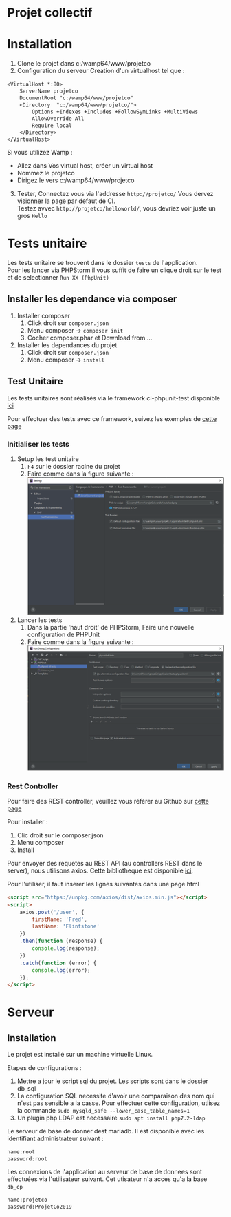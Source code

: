 # Projet collectif

# Installation

1. Clone le projet dans c:/wamp64/www/projetco
2. Configuration du serveur
Creation d'un virtualhost tel que :
```
<VirtualHost *:80>
	ServerName projetco
	DocumentRoot "c:/wamp64/www/projetco"
	<Directory  "c:/wamp64/www/projetco/">
		Options +Indexes +Includes +FollowSymLinks +MultiViews
		AllowOverride All
		Require local
	</Directory>
</VirtualHost>
```

Si vous utilizez Wamp :  
- Allez dans Vos virtual host, créer un virtual host   
- Nommez le projetco  
- Dirigez le vers c:/wamp64/www/projetco  

3. Tester, Connectez vous via l'addresse ``http://projetco/`` Vous dervez visionner la page par defaut de CI.   
Testez avvec ``http://projetco/helloworld/``, vous devriez voir juste un gros ``Hello``   

# Tests unitaire
Les tests unitaire se trouvent dans le dossier ``tests`` de l'application.  
Pour les lancer via PHPStorm il vous suffit de faire un clique droit sur le test et de selectionner ``Run XX (PhpUnit)``

## Installer les dependance via composer
1. Installer composer 
	1. Click droit sur ``composer.json`` 
	2. Menu composer -> ``composer init``
	3. Cocher composer.phar et Download from ...
2. Installer les dependances du projet
	1. Click droit sur ``composer.json``
	2. Menu composer -> ``install``

## Test Unitaire
Les tests unitaires sont réalisés via le framework ci-phpunit-test disponible [ici](https://github.com/kenjis/ci-phpunit-test "Page Github")

Pour effectuer des tests avec ce framework, suivez les exemples de [cette page](https://github.com/kenjis/ci-phpunit-test/blob/master/docs/HowToWriteTests.md "Page Github")

### Initialiser les tests
1. Setup les test unitaire
	1. ``F4`` sur le dossier racine du projet
	2. Faire comme dans la figure suivante : ![alt text](readme/test_setup_1.png "Setup 1")
2. Lancer les tests
	1. Dans la partie 'haut droit' de PHPStorm, Faire une nouvelle configuration de PHPUnit
	2. Faire comme dans la figure suivante : ![alt text](readme/test_setup_2.png "Setup 2")
	
### Rest Controller
Pour faire des REST controller, veuillez vous référer au Github sur [cette page](https://github.com/chriskacerguis/codeigniter-restserver "Page Github")

Pour installer : 
1. Clic droit sur le composer.json
2. Menu composer
3. Install

Pour envoyer des requetes au REST API (au controllers REST dans le server), nous utilisons axios.
Cette bibliotheque est disponible [ici](https://github.com/axios/axios "Page Github"). 

Pour l'utiliser, il faut inserer les lignes suivantes dans une page html 
```html
<script src="https://unpkg.com/axios/dist/axios.min.js"></script>
<script> 
    axios.post('/user', {
        firstName: 'Fred',
        lastName: 'Flintstone'
    })
    .then(function (response) {
        console.log(response);
    })
    .catch(function (error) {
        console.log(error);
    });
</script>
```


# Serveur

## Installation
Le projet est installé sur un machine virtuelle Linux. 

Etapes de configurations :
1. Mettre a jour le script sql du projet. Les scripts sont dans le dossier db_sql
2. La configuration SQL necessite d'avoir une comparaison des nom qui n'est pas sensible a la casse. 
Pour effectuer cette configuration, utlisez la commande ``sudo mysqld_safe --lower_case_table_names=1``
3. Un plugin php LDAP est necessaire ``sudo apt install php7.2-ldap``


Le serveur de base de donner dest mariadb. Il est disponible avec les identifiant administrateur suivant : 
```
name:root
password:root
```
Les connexions de l'application au serveur de base de donnees sont effectuées via l'utilisateur suivant. Cet utisateur n'a acces qu'a la base ``db_cp``
```
name:projetco
password:ProjetCo2019
```
